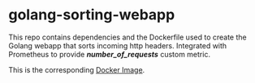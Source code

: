 # golang-sorting-webapp

This repo contains dependencies and the Dockerfile used to create the Golang webapp that sorts incoming http headers. Integrated with Prometheus to provide _**number_of_requests**_ custom metric. 

This is the corresponding [Docker Image](https://hub.docker.com/repository/docker/krithikan/golang-sorting-webapp).
